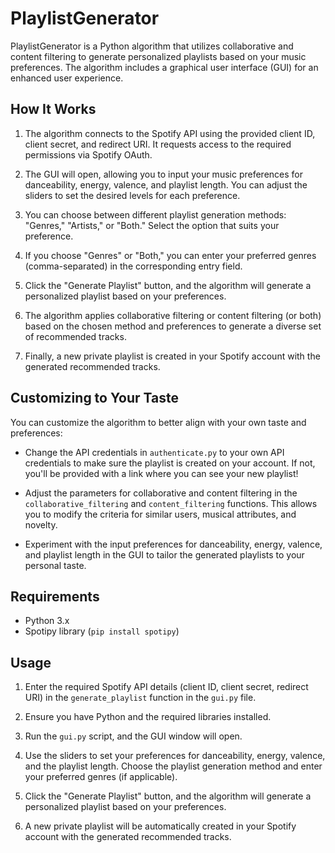 # PlaylistGenerator

PlaylistGenerator is a Python algorithm that utilizes collaborative and content filtering to generate personalized playlists based on your music preferences. The algorithm includes a graphical user interface (GUI) for an enhanced user experience.

## How It Works

1. The algorithm connects to the Spotify API using the provided client ID, client secret, and redirect URI. It requests access to the required permissions via Spotify OAuth.

2. The GUI will open, allowing you to input your music preferences for danceability, energy, valence, and playlist length. You can adjust the sliders to set the desired levels for each preference.

3. You can choose between different playlist generation methods: "Genres," "Artists," or "Both." Select the option that suits your preference.

4. If you choose "Genres" or "Both," you can enter your preferred genres (comma-separated) in the corresponding entry field.

5. Click the "Generate Playlist" button, and the algorithm will generate a personalized playlist based on your preferences.

6. The algorithm applies collaborative filtering or content filtering (or both) based on the chosen method and preferences to generate a diverse set of recommended tracks.

7. Finally, a new private playlist is created in your Spotify account with the generated recommended tracks.

## Customizing to Your Taste

You can customize the algorithm to better align with your own taste and preferences:

- Change the API credentials in `authenticate.py` to your own API credentials to make sure the playlist is created on your account. If not, you'll be provided with a link where you can see your new playlist!

- Adjust the parameters for collaborative and content filtering in the `collaborative_filtering` and `content_filtering` functions. This allows you to modify the criteria for similar users, musical attributes, and novelty.

- Experiment with the input preferences for danceability, energy, valence, and playlist length in the GUI to tailor the generated playlists to your personal taste.

## Requirements

- Python 3.x
- Spotipy library (`pip install spotipy`)

## Usage

1. Enter the required Spotify API details (client ID, client secret, redirect URI) in the `generate_playlist` function in the `gui.py` file.

2. Ensure you have Python and the required libraries installed.

3. Run the `gui.py` script, and the GUI window will open.

4. Use the sliders to set your preferences for danceability, energy, valence, and the playlist length. Choose the playlist generation method and enter your preferred genres (if applicable).

5. Click the "Generate Playlist" button, and the algorithm will generate a personalized playlist based on your preferences.

6. A new private playlist will be automatically created in your Spotify account with the generated recommended tracks.

